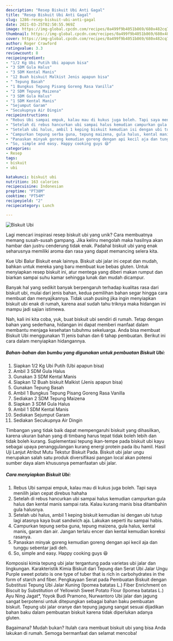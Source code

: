 ```yaml
---
description: "Resep Biskuit Ubi Anti Gagal"
title: "Resep Biskuit Ubi Anti Gagal"
slug: 1286-resep-biskuit-ubi-anti-gagal
date: 2021-03-25T02:50:55.969Z
image: https://img-global.cpcdn.com/recipes/0a499f9b4051b869/680x482cq70/biskuit-ubi-foto-resep-utama.jpg
thumbnail: https://img-global.cpcdn.com/recipes/0a499f9b4051b869/680x482cq70/biskuit-ubi-foto-resep-utama.jpg
cover: https://img-global.cpcdn.com/recipes/0a499f9b4051b869/680x482cq70/biskuit-ubi-foto-resep-utama.jpg
author: Roger Crawford
ratingvalue: 3.3
reviewcount: 8
recipeingredient:
- "1/2 Kg Ubi Putih Ubi apapun bisa"
- "3 SDM Gula Halus"
- "3 SDM Kental Manis"
- "12 Buah biskuit Malkist Jenis apapun bisa"
- " Tepung Basah"
- "1 Bungkus Tepung Pisang Goreng Rasa Vanilla"
- "2 SDM Tepung Maizena"
- "3 SDM Gula Halus"
- "1 SDM Kental Manis"
- "Sejumput Garam"
- "Secukupnya Air Dingin"
recipeinstructions:
- "Rebus Ubi sampai empuk, kalau mau di kukus juga boleh. Tapi saya menilih jalan cepat direbus hahaha"
- "Setelah di rebus hancurkan ubi sampai halus kemudian campurkan gula halus dan kental manis sampai rata. Kalau kurang manis bisa ditambahin gula halusnya."
- "Setelah ubi halus, ambil 1 keping biskuit kemudian isi dengan ubi tutup lagi atasnya kaya buat sandwich aja. Lakukan seperti itu sampai habis."
- "Campurkan tepung serba guna, tepung maizena, gula halus, kental manis, garam dan air. Jangan terlalu encer dan kental kemudian koreksi rasanya."
- "Panaskan minyak goreng kemudian goreng dengan api kecil aja dan tunggu sebentar jadi deh."
- "So, simple and easy. Happy cooking guys 😆"
categories:
- Resep
tags:
- biskuit
- ubi

katakunci: biskuit ubi 
nutrition: 163 calories
recipecuisine: Indonesian
preptime: "PT38M"
cooktime: "PT54M"
recipeyield: "2"
recipecategory: Lunch

---
```



![Biskuit Ubi](https://img-global.cpcdn.com/recipes/0a499f9b4051b869/680x482cq70/biskuit-ubi-foto-resep-utama.jpg)

Lagi mencari inspirasi resep biskuit ubi yang unik? Cara membuatnya memang susah-susah gampang. Jika keliru mengolah maka hasilnya akan hambar dan justru cenderung tidak enak. Padahal biskuit ubi yang enak seharusnya memiliki aroma dan rasa yang dapat memancing selera kita.

Kue Ubi Balur Biskuit enak lainnya. Biskuit ubi jalar ini cepat dan mudah, bahkan untuk mereka yang baru membuat kue bebas gluten. Untuk menyiapkan resep biskuit ini, atur mentega yang diberi makan rumput dan biarkan sampai suhu kamar sehingga lunak dan mudah dicampur.

Banyak hal yang sedikit banyak berpengaruh terhadap kualitas rasa dari biskuit ubi, mulai dari jenis bahan, kedua pemilihan bahan segar hingga cara membuat dan menyajikannya. Tidak usah pusing jika ingin menyiapkan biskuit ubi enak di rumah, karena asal sudah tahu triknya maka hidangan ini mampu jadi sajian istimewa.


Nah, kali ini kita coba, yuk, buat biskuit ubi sendiri di rumah. Tetap dengan bahan yang sederhana, hidangan ini dapat memberi manfaat dalam membantu menjaga kesehatan tubuhmu sekeluarga. Anda bisa membuat Biskuit Ubi menggunakan 11 jenis bahan dan 6 tahap pembuatan. Berikut ini cara dalam menyiapkan hidangannya.

<!--inarticleads1-->

##### Bahan-bahan dan bumbu yang digunakan untuk pembuatan Biskuit Ubi:

1. Siapkan 1/2 Kg Ubi Putih (Ubi apapun bisa)
1. Ambil 3 SDM Gula Halus
1. Gunakan 3 SDM Kental Manis
1. Siapkan 12 Buah biskuit Malkist (Jenis apapun bisa)
1. Gunakan  Tepung Basah
1. Ambil 1 Bungkus Tepung Pisang Goreng Rasa Vanilla
1. Sediakan 2 SDM Tepung Maizena
1. Siapkan 3 SDM Gula Halus
1. Ambil 1 SDM Kental Manis
1. Sediakan Sejumput Garam
1. Sediakan Secukupnya Air Dingin


Timbangan yang tidak baik dapat mempengaruhi biskuit yang dihasilkan, karena ukuran bahan yang di timbang harus tepat tidak boleh lebih dan tidak boleh kurang. Suplementasi tepung ikan-tempe pada biskuit ubi kayu sebagai upaya penanggulangan kurang energi protein pada ibu hamil. Hasil Uji Lanjut Atribut Mutu Tekstur Biskuit Pada. Biskuit ubi jalar ungu merupakan salah satu produk diversifikasi pangan local akan potensi sumber daya alam khususnya pemanfaatan ubi jalar. 

<!--inarticleads2-->

##### Cara menyiapkan Biskuit Ubi:

1. Rebus Ubi sampai empuk, kalau mau di kukus juga boleh. Tapi saya menilih jalan cepat direbus hahaha
1. Setelah di rebus hancurkan ubi sampai halus kemudian campurkan gula halus dan kental manis sampai rata. Kalau kurang manis bisa ditambahin gula halusnya.
1. Setelah ubi halus, ambil 1 keping biskuit kemudian isi dengan ubi tutup lagi atasnya kaya buat sandwich aja. Lakukan seperti itu sampai habis.
1. Campurkan tepung serba guna, tepung maizena, gula halus, kental manis, garam dan air. Jangan terlalu encer dan kental kemudian koreksi rasanya.
1. Panaskan minyak goreng kemudian goreng dengan api kecil aja dan tunggu sebentar jadi deh.
1. So, simple and easy. Happy cooking guys 😆


Komposisi kimia tepung ubi jalar tergantung pada varietas ubi jalar dan lingkungan. Karakteristik Kimia Biskuit dari Tepung dan Serat Ubi Jalar Ungu Purple sweet potato is one type of tuber that is rich in carbohydrates in the form of starch and fiber. Pengkayaan Serat pada Pembuatan Biskuit dengan Substitusi Tepung Ubi Jalar Kuning (Ipomea batatas L.) Fiber Enrichment on Biscuit by Substitution of Yellowish Sweet Potato Flour (Ipomea batatas L.) Ayu Ning Jagat*, Yoyok Budi Pramono, Nurwantoro Ubi jalar dan jagung sangat berpotensi untuk ditepungkan sebagai bahan baku pembuatan biskuit. Tepung ubi jalar oranye dan tepung jagung sangat sesuai dijadikan bahan baku dalam pembuatan biskuit karena tidak diperlukan adanya gluten. 

Bagaimana? Mudah bukan? Itulah cara membuat biskuit ubi yang bisa Anda lakukan di rumah. Semoga bermanfaat dan selamat mencoba!
